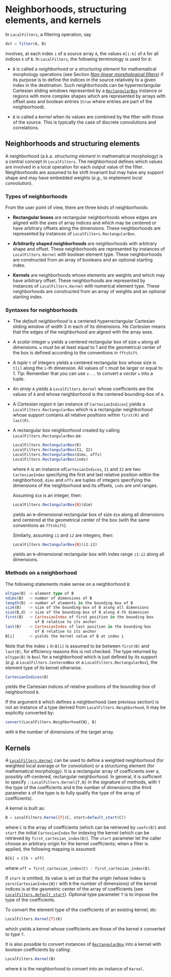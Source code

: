 # Neighborhoods, structuring elements, and kernels

In `LocalFilters`, a filtering operation, say

```julia
dst = filter(A, B)
```

involves, at each index `i` of a source array `A`, the values `A[i-k]` of `A`
for all indices `k` of `B`. In `LocalFilters`, the following terminology is
used for `B`:

* `B` is called a *neighborhood* or a *structuring element* for mathematical
  morphology operations (see Section [*Non-linear morphological
  filters*](morphology.html)) if its purpose is to define the indices in the
  source relatively to a given index in the destination. Such neighborhoods can
  be hyperrectangular Cartesian sliding windows represented by a
  [`RectangularBox`](@ref) instance or regions with more complex shapes which
  are represented by arrays with offset axes and boolean entries (`true` where
  entries are part of the neighborhood).

* `B` is called a *kernel* when its values are combined by the filter with
  those of the source. This is typically the case of discrete convolutions and
  correlations.


## Neighborhoods and structuring elements

A neighborhood (a.k.a. *structuring element* in mathematical morphology) is a
central concept in `LocalFilters`. The neighborhood defines which values are
involved in a local operation for each output value of the filter.
Neighborhoods are assumed to be shift invariant but may have any support shape
and may have embedded weights (*e.g.*, to implement *local convolution*).


### Types of neighborhoods

From the user point of view, there are three kinds of neighborhoods:

* **Rectangular boxes** are rectangular neighborhoods whose edges are aligned
  with the axes of array indices and which may be centered or have arbitrary
  offsets along the dimensions. These neighborhoods are represented by
  instances of `LocalFilters.RectangularBox`.

* **Arbitrarily shaped neighborhoods** are neighborhoods with arbitrary shape
  and offset. These neighborhoods are represented by instances of
  `LocalFilters.Kernel` with boolean element type. These neighborhoods are
  constructed from an array of booleans and an optional starting index.

* **Kernels** are neighborhoods whose elements are weights and which may have
  arbitrary offset. These neighborhoods are represented by instances of
  `LocalFilters.Kernel` with numerical element type. These neighborhoods are
  constructed from an array of weights and an optional starting index.


### Syntaxes for neighborhoods

* The *default neighborhood* is a centered hyperrectangular Cartesian sliding
  window of width 3 in each of its dimensions. He *Cartesian* means that the
  edges of the neighborhood are algned with the array axes.

* A *scalar* integer `w` yields a centered rectangular box of size `w` along
  all dimensions. `w` must be at least equal to 1 and the geometrical center of
  the box is defined according to the conventions in `fftshift`.

* A *tuple* `t` of integers yields a centered rectangular box whose size is
  `t[i]` along the `i`-th dimension. All values of `t` must be larger or equal
  to 1. Tip: Remember that you can use `v...` to convert a *vector* `v` into a
  tuple.

* An *array* `A` yields a `LocalFilters.Kernel` whose coefficients are the
  values of `A` and whose neighborhood is the centered bounding-box of `A`.

* A *Cartesian region* `R` (an instance of `CartesianIndices`) yields a
  `LocalFilters.RectangularBox` which is a rectangular neighborhood whose
  support contains all relative positions within `first(R)` and `last(R)`.

* A rectangular box neighborhood created by calling
  `LocalFilters.RectangularBox` as:

  ```julia
  LocalFilters.RectangularBox(R)
  LocalFilters.RectangularBox(I1, I2)
  LocalFilters.RectangularBox(dims, offs)
  LocalFilters.RectangularBox(inds)
  ```

  where `R` is an instance of`CartesianIndices`, `I1` and `I2` are two
  `CartesianIndex` specifying the first and last relative position within the
  neighborhood, `dims` and `offs` are tuples of integers specifying the
  dimensions of the neighborhood and its offsets, `inds` are unit ranges.

  Assuming `dim` is an integer, then:

  ```julia
  LocalFilters.RectangularBox{N}(dim)
  ```

  yields an `N`-dimensional rectangular box of size `dim` along all dimensions
  and centered at the geometrical center of the box (with the same conventions
  as `fftshift`).

  Similarly, assuming `i1` and `i2` are integers, then:

  ```julia
  LocalFilters.RectangularBox{N}(i1:i2)
  ```

  yields an `N`-dimensional rectangular box with index range `i1:i2` along all
  dimensions.


### Methods on a neighborhood

The following statements make sense on a neighborhood `B`:

```julia
eltype(B) -> element type of B
ndims(B)  -> number of dimensions of B
length(B) -> number of elements in the bounding-box of B
size(B)   -> size of the bounding-box of B along all dimensions
size(B,d) -> size of the bounding-box of B along d-th dimension
first(B)  -> CartesianIndex of first position in the bounding-box
             of B relative to its anchor
last(B)   -> CartesianIndex of last position in the bounding-box
             of B relative to its anchor
B[i]      -> yields the kernel value of B at index i
```

Note that the index `i` in `B[i]` is assumed to be between `first(B)` and
`last(B)`, for efficiency reasons this is not checked. The type returned by
`eltype(B)` is `Bool` for a neighborhood which is just defined by its support
(*e.g.* a `LocalFilters.CenteredBox` or a `LocalFilters.RectangularBox`), the
element type of its kernel otherwise.

```julia
CartesianIndices(B)
```

yields the Cartesian indices of relative positions of the bounding-box of
neighborhood `B`.

If the argument `B` which defines a neighborhood (see previous section) is not
an instance of a type derived from `LocalFilters.Neighborhood`, it may be
explicitly converted by:

```julia
convert(LocalFilters.Neighborhood{N}, B)
```

with `N` the number of dimensions of the target array.


## Kernels

A [`LocalFilters.Kernel`](@ref) can be used to define a weighted neighborhood
(for weighted local average or for convolution) or a structuring element (for
mathematical morphology). It is a rectangular array of coefficients over a,
possibly off-centered, rectangular neighborhood. In general, it is sufficient
to specify `::LocalFilters.Kernel{T,N}` in the signature of methods, with `T`
the type of the coefficients and `N` the number of dimensions (the third
parameter `A` of the type is to fully qualify the type of the array of
coefficients).

A kernel is built as:

```julia
B = LocalFilters.Kernel{T}(C, start=default_start(C))
```

where `C` is the array of coefficients (which can be retrieved by `coefs(B)`)
and `start` the initial `CartesianIndex` for indexing the kernel (which can be
retrieved by `first_cartesian_index(B)`). The `start` parameter let the caller
choose an arbitrary origin for the kernel coefficients; when a filter is
applied, the following mapping is assumed:

```julia
B[k] ≡ C[k + off]
```

where `off = first_cartesian_index(C) - first_cartesian_index(B)`.

If `start` is omitted, its value is set so that the *origin* (whose index is
`zero(CartesianIndex{N})` with `N` the number of dimensions) of the kernel
indices is at the geometric center of the array of coefficients (see
[`LocalFilters.default_start`](@ref)). Optional type parameter `T` is to impose
the type of the coefficients.

To convert the element type of the coefficients of an existing kernel, do:

```julia
LocalFilters.Kernel{T}(K)
```

which yields a kernel whose coefficients are those of the kernel `K`
converted to type `T`.

It is also possible to convert instances of [`RectangularBox`](@ref) into a
kernel with boolean coefficients by calling:

```julia
LocalFilters.Kernel(B)
```

where `B` is the neighborhood to convert into an instance of `Kernel`.
